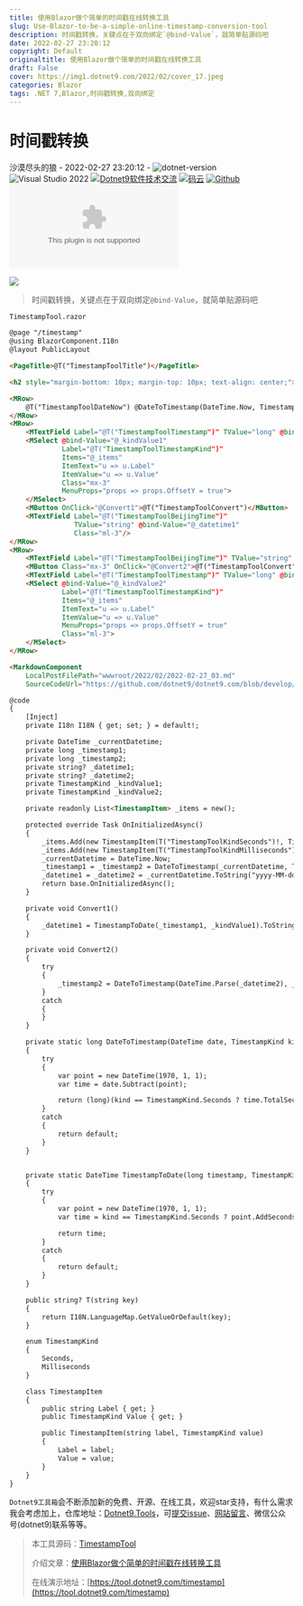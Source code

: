 ```yaml
---
title: 使用Blazor做个简单的时间戳在线转换工具
slug: Use-Blazor-to-be-a-simple-online-timestamp-conversion-tool
description: 时间戳转换，关键点在于双向绑定`@bind-Value`，就简单贴源码吧
date: 2022-02-27 23:20:12
copyright: Default
originaltitle: 使用Blazor做个简单的时间戳在线转换工具
draft: False
cover: https://img1.dotnet9.com/2022/02/cover_17.jpeg
categories: Blazor
tags: .NET 7,Blazor,时间戳转换,双向绑定
---
```


 # 时间戳转换

 沙漠尽头的狼 - 2022-02-27 23:20:12 - ![dotnet-version](https://img.shields.io/badge/.NET%207.0-blue)  ![Visual Studio 2022](https://img.shields.io/badge/Visual%20Studio%20-2022-blueviolet)  <a target="_blank" href="https://qm.qq.com/cgi-bin/qm/qr?k=iL6egdGSGCMPezcUyzMPEcs9qsllgwr-&jump_from=webapi"><img border="0" src="//pub.idqqimg.com/wpa/images/group.png" alt="Dotnet9软件技术交流" title="Dotnet9软件技术交流"></a> [![码云](https://img.shields.io/badge/Gitee-%E7%A0%81%E4%BA%91-orange)](https://gitee.com/dotnet9/dotnet9.com.git)   [![Github](https://img.shields.io/badge/%20-github-%2324292e)](https://github.com/dotnet9/dotnet9.com) [![Github stars](https://img.shields.io/github/stars/dotnet9/dotnet9.com)](https://github.com/dotnet9/dotnet9.com)

![](https://img1.dotnet9.com/2022/02/1701.jpg)
  
>时间戳转换，关键点在于双向绑定`@bind-Value`，就简单贴源码吧

`TimestampTool.razor`

```html
@page "/timestamp"
@using BlazorComponent.I18n
@layout PublicLayout

<PageTitle>@T("TimestampToolTitle")</PageTitle>

<h2 style="margin-bottom: 10px; margin-top: 10px; text-align: center;">@T("TimestampToolDesc")</h2>

<MRow>
    @T("TimestampToolDateNow") @DateToTimestamp(DateTime.Now, TimestampKind.Seconds)
</MRow>
<MRow>
    <MTextField Label="@T("TimestampToolTimestamp")" TValue="long" @bind-Value="@_timestamp1"/>
    <MSelect @bind-Value="@_kindValue1"
             Label="@T("TimestampToolTimestampKind")"
             Items="@_items"
             ItemText="u => u.Label"
             ItemValue="u => u.Value"
             Class="mx-3"
             MenuProps="props => props.OffsetY = true">
    </MSelect>
    <MButton OnClick="@Convert1">@T("TimestampToolConvert")</MButton>
    <MTextField Label="@T("TimestampToolBeijingTime")"
                TValue="string" @bind-Value="@_datetime1"
                Class="ml-3"/>
</MRow>
<MRow>
    <MTextField Label="@T("TimestampToolBeijingTime")" TValue="string" @bind-Value="@_datetime2"/>
    <MButton Class="mx-3" OnClick="@Convert2">@T("TimestampToolConvert")</MButton>
    <MTextField Label="@T("TimestampToolTimestamp")" TValue="long" @bind-Value="@_timestamp2"/>
    <MSelect @bind-Value="@_kindValue2"
             Label="@T("TimestampToolTimestampKind")"
             Items="@_items"
             ItemText="u => u.Label"
             ItemValue="u => u.Value"
             MenuProps="props => props.OffsetY = true"
             Class="ml-3">
    </MSelect>
</MRow>

<MarkdownComponent
    LocalPostFilePath="wwwroot/2022/02/2022-02-27_03.md"
    SourceCodeUrl="https://github.com/dotnet9/dotnet9.com/blob/develop/src/Dotnet9.Tools.Web/Pages/Public/TimeTools/TimestampTool.razor"/>

@code
{
    [Inject]
    private I18n I18N { get; set; } = default!;

    private DateTime _currentDatetime;
    private long _timestamp1;
    private long _timestamp2;
    private string? _datetime1;
    private string? _datetime2;
    private TimestampKind _kindValue1;
    private TimestampKind _kindValue2;

    private readonly List<TimestampItem> _items = new();

    protected override Task OnInitializedAsync()
    {
        _items.Add(new TimestampItem(T("TimestampToolKindSeconds")!, TimestampKind.Seconds));
        _items.Add(new TimestampItem(T("TimestampToolKindMilliseconds")!, TimestampKind.Milliseconds));
        _currentDatetime = DateTime.Now;
        _timestamp1 = _timestamp2 = DateToTimestamp(_currentDatetime, TimestampKind.Seconds);
        _datetime1 = _datetime2 = _currentDatetime.ToString("yyyy-MM-dd HH:mm:ss");
        return base.OnInitializedAsync();
    }

    private void Convert1()
    {
        _datetime1 = TimestampToDate(_timestamp1, _kindValue1).ToString(_kindValue1 == TimestampKind.Seconds ? "yyyy-MM-dd HH:mm:ss" : "yyyy-MM-dd HH:mm:ss.fff");
    }

    private void Convert2()
    {
        try
        {
            _timestamp2 = DateToTimestamp(DateTime.Parse(_datetime2), _kindValue2);
        }
        catch
        {
        }
    }

    private static long DateToTimestamp(DateTime date, TimestampKind kind)
    {
        try
        {
            var point = new DateTime(1970, 1, 1);
            var time = date.Subtract(point);

            return (long)(kind == TimestampKind.Seconds ? time.TotalSeconds : time.TotalMilliseconds);
        }
        catch
        {
            return default;
        }
    }


    private static DateTime TimestampToDate(long timestamp, TimestampKind kind)
    {
        try
        {
            var point = new DateTime(1970, 1, 1);
            var time = kind == TimestampKind.Seconds ? point.AddSeconds(timestamp) : point.AddMilliseconds(timestamp);

            return time;
        }
        catch
        {
            return default;
        }
    }

    public string? T(string key)
    {
        return I18N.LanguageMap.GetValueOrDefault(key);
    }

    enum TimestampKind
    {
        Seconds,
        Milliseconds
    }

    class TimestampItem
    {
        public string Label { get; }
        public TimestampKind Value { get; }

        public TimestampItem(string label, TimestampKind value)
        {
            Label = label;
            Value = value;
        }
    }
}
```

`Dotnet9工具箱`会不断添加新的免费、开源、在线工具，欢迎star支持，有什么需求我会考虑加上，仓库地址：[Dotnet9.Tools](https://github.com/dotnet9/dotnet9.com)，可[提交issue](https://github.com/dotnet9/dotnet9.com/issues/new)、[网站留言](https://dotnet9.com)、微信公众号(dotnet9)联系等等。

>本工具源码：[TimestampTool](https://github.com/dotnet9/dotnet9.com/blob/develop/src/Dotnet9.Tools.Web/Pages/Public/TimeTools/TimestampTool.razor)
>
>介绍文章：[使用Blazor做个简单的时间戳在线转换工具](https://dotnet9.com/?p=1801)
>
>在线演示地址：[https://tool.dotnet9.com/timestamp](https://tool.dotnet9.com/timestamp)